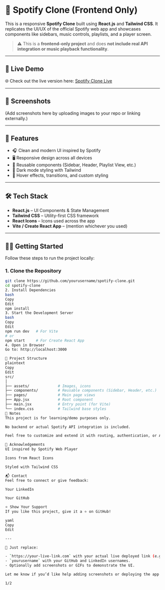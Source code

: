 # 🎵 Spotify Clone (Frontend Only)

This is a responsive **Spotify Clone** built using **React.js** and **Tailwind CSS**. It replicates the UI/UX of the official Spotify web app and showcases components like sidebars, music controls, playlists, and a player screen.

> ⚠️ This is a **frontend-only project** and does **not include real API integration or music playback functionality**.

---

## 🔗 Live Demo

🌐 Check out the live version here: [Spotify Clone Live]([https://your-live-link.com](https://spotify-clone-henna-tau.vercel.app/))

---

## 📸 Screenshots

(Add screenshots here by uploading images to your repo or linking externally.)

---

## 🚀 Features

- 🎧 Clean and modern UI inspired by Spotify  
- 🖥️ Responsive design across all devices  
- 🧩 Reusable components (Sidebar, Header, Playlist View, etc.)  
- 🌙 Dark mode styling with Tailwind  
- 🎨 Hover effects, transitions, and custom styling

---

## 🛠️ Tech Stack

- **React.js** – UI Components & State Management  
- **Tailwind CSS** – Utility-first CSS framework  
- **React Icons** – Icons used across the app  
- **Vite / Create React App** – (mention whichever you used)

---

## 🧑‍💻 Getting Started

Follow these steps to run the project locally:

### 1. Clone the Repository
```bash
git clone https://github.com/yourusername/spotify-clone.git
cd spotify-clone
2. Install Dependencies
bash
Copy
Edit
npm install
3. Start the Development Server
bash
Copy
Edit
npm run dev   # For Vite
# or
npm start     # For Create React App
4. Open in Browser
Go to: http://localhost:3000

📁 Project Structure
plaintext
Copy
Edit
src/
│
├── assets/             # Images, icons
├── components/         # Reusable components (Sidebar, Header, etc.)
├── pages/              # Main page views
├── App.jsx             # Root component
├── main.jsx            # Entry point (for Vite)
└── index.css           # Tailwind base styles
📌 Notes
This project is for learning/demo purposes only.

No backend or actual Spotify API integration is included.

Feel free to customize and extend it with routing, authentication, or API integration.

🙌 Acknowledgements
UI inspired by Spotify Web Player

Icons from React Icons

Styled with Tailwind CSS

📬 Contact
Feel free to connect or give feedback:

Your LinkedIn

Your GitHub

⭐ Show Your Support
If you like this project, give it a ⭐ on GitHub!

yaml
Copy
Edit

---

🔁 Just replace:

- `https://your-live-link.com` with your actual live deployed link (e.g., Vercel, Netlify).
- `yourusername` with your GitHub and LinkedIn usernames.
- Optionally add screenshots or GIFs to demonstrate the UI.

Let me know if you’d like help adding screenshots or deploying the app!

1/2








